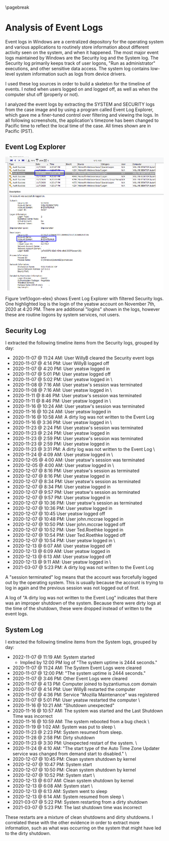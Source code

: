 \pagebreak

# Analysis of Event Logs

Event logs in Windows are a centralized depository for the operating system and various applications to routinely store information about different activity seen on the system, and when it happened. The most major event logs maintained by Windows are the Security log and the System log. The Security log primarily keeps track of user logons, "Run as administrator" executions, and other sensitive data access. The system log contains low-level system information such as logs from device drivers. 

I used these log sources in order to build a skeleton for the timeline of events. I noted when users logged on and logged off, as well as when the computer shut off (properly or not). 

I analyzed the event logs by extracting the SYSTEM and SECURITY logs from the case image and by using a program called Event Log Explorer, which gave me a finer-tuned control over filtering and viewing the logs. In all following screenshots, the application's timezone has been changed to Pacific time to reflect the local time of the case. All times shown are in Pacific (PST).

## Event Log Explorer

![A screenshot of Event Log Explorer showing the details of a user logon.\label{logon-elex}](./images/logon-elex.png)

Figure \ref{logon-elex} shows Event Log Explorer with filtered Security logs. One highlighted log is the login of the yeatsw account on November 7th, 2020 at 4:20 PM. There are additional "logins" shown in the logs, however these are routine logons by system services, not users.

## Security Log 

I extracted the following timeline items from the Security logs, grouped by day:

- 2020-11-07 @ 11:24 AM: User WillyB cleared the Security event logs
- 2020-11-07 @ 4:14 PM: User WillyB logged off
- 2020-11-07 @ 4:20 PM: User yeatsw logged in
- 2020-11-07 @ 5:01 PM: User yeatsw logged off
- 2020-11-07 @ 5:02 PM: User yeatsw logged in
\
- 2020-11-08 @ 7:16 AM: User yeatsw's session was terminated
- 2020-11-08 @ 7:16 AM: User yeatsw logged in
\
- 2020-11-11 @ 8:46 PM: User yeatsw's session was terminated
- 2020-11-11 @ 8:46 PM: User yeatsw logged in
\
- 2020-11-16 @ 10:24 AM: User yeatsw's session was terminated
- 2020-11-16 @ 10:24 AM: User yeatsw logged in
- 2020-11-16 @ 10:58 AM: A dirty log was not written to the Event Log
- 2020-11-16 @ 3:36 PM: User yeatsw logged in
\
- 2020-11-23 @ 2:24 PM: User yeatsw's session was terminated
- 2020-11-23 @ 2:24 PM: User yeatsw logged in
- 2020-11-23 @ 2:59 PM: User yeatsw's session was terminated
- 2020-11-23 @ 2:59 PM: User yeatsw logged in
- 2020-11-23 @ 3:31 PM: A dirty log was not written to the Event Log
\
- 2020-11-24 @ 4:09 AM: User yeatsw logged in 
\
- 2020-12-05 @ 4:00 AM: User yeatsw's session was terminated
- 2020-12-05 @ 4:00 AM: User yeatsw logged in
\
- 2020-12-07 @ 8:16 PM: User yeatsw's session as terminated
- 2020-12-07 @ 8:16 PM: User yeatsw logged in 
- 2020-12-07 @ 8:34 PM: User yeatsw's session as terminated
- 2020-12-07 @ 8:34 PM: User yeatsw logged in 
- 2020-12-07 @ 9:57 PM: User yeatsw's session as terminated
- 2020-12-07 @ 9:57 PM: User yeatsw logged in
- 2020-12-07 @ 10:36 PM: User yeatsw's session as terminated
- 2020-12-07 @ 10:36 PM: User yeatsw logged in
- 2020-12-07 @ 10:45 User yeatsw logged off
- 2020-12-07 @ 10:48 PM: User john.mccrae logged in
- 2020-12-07 @ 10:50 PM: User john.mccrae logged off
- 2020-12-07 @ 10:52 PM: User Ted.Roethke logged in
- 2020-12-07 @ 10:54 PM: User Ted.Roethke logged off
- 2020-12-07 @ 10:54 PM: User yeatsw logged in
\
- 2020-12-13 @ 6:07 AM: User yeatsw logged off
- 2020-12-13 @ 6:09 AM: User yeatsw logged in
- 2020-12-13 @ 6:13 AM: User yeatsw logged off
- 2020-12-13 @ 9:11 AM: User yeatsw logged in 
\
- 2021-03-07 @ 5:23 PM: A dirty log was not written to the Event Log

A "session terminated" log means that the account was forcefully logged out by the operating system. This is usually because the account is trying to log in again and the previous session was not logged out of first.

A log of "A dirty log was not written to the Event Log" indicates that there was an improper shutdown of the system. Because there were dirty logs at the time of the shutdown, these were dropped instead of written to the event logs.

## System Log

I extracted the following timeline items from the System logs, grouped by day:

- 2022-11-07 @ 11:19 AM: System started
    - Implied by 12:00 PM log of "The system uptime is 2444 seconds."
- 2020-11-07 @ 11:24 AM: The System Event Logs were cleared
- 2020-11-07 @ 12:00 PM: "The system uptime is 2444 seconds."
- 2020-11-07 @ 3:46 PM: Other Event Logs were cleared
- 2020-11-07 @ 4:13 PM: Computer joined to byzantiumus.com domain
- 2020-11-07 @ 4:14 PM: User WillyB restarted the computer
- 2020-11-07 @ 4:36 PM: Service "Mozilla Maintenance" was registered
- 2020-11-07 @ 5:01 PM: User yeatsw restarted the computer
\
- 2020-11-16 @ 10:21 AM: "Shutdown unexpected"
- 2020-11-16 @ 10:57 AM: The system was started and the Last Shutdown Time was incorrect
- 2020-11-16 @ 10:59 AM: The system rebooted from a bug check
\
- 2020-11-19 @ 1:02 AM: System was put to sleep
\
- 2020-11-23 @ 2:23 PM: System resumed from sleep.
- 2020-11-28 @ 2:58 PM: Dirty shutdown
- 2020-11-23 @ 3:30 PM: Unexpected restart of the system.
\
- 2020-11-24 @ 4:10 AM: "The start type of the Auto Time Zone Updater service was changed from demand start to disabled."
\
- 2020-12-07 @ 10:45 PM: Clean system shutdown by kernel
- 2020-12-07 @ 10:47 PM: System start
- 2020-12-07 @ 10:50 PM: Clean system shutdown by kernel
- 2020-12-07 @ 10:52 PM: System start
\
- 2020-12-13 @ 6:07 AM: Clean system shutdown by kernel
- 2020-12-13 @ 6:08 AM: System start
\
- 2020-12-13 @ 6:13 AM: System went to sleep
- 2020-12-13 @ 6:14 AM: System resumed from sleep
\
- 2021-03-07 @ 5:22 PM: System restarting from a dirty shutdown
- 2021-03-07 @ 5:23 PM: The last shutdown time was incorrect

These restarts are a mixture of clean shutdowns and dirty shutdowns. I correlated these with the other evidence in order to extract more information, such as what was occurring on the system that might have led to the dirty shutdown.
